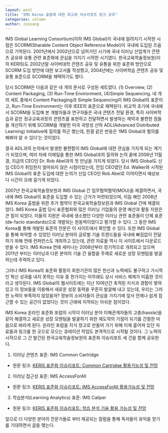 ```yaml
---
layout: post
title: "IMS Korea 출범에 대한 회고와 이슈리포트 링크 공유"
categories: column
author: zzosang
---
```


IMS Global Learning Consortium(이하 IMS Global)이 국내에 알려지기 시작한 시점은 SCORM(Sharable Content Object Reference Model)이 국내에 도입된 즈음으로 기억된다. 2001년에서 2002년으로 넘어가던 시기에 국내 이러닝 산업계가 콘텐츠 공유와 유통 관련 표준화에 관심을 가지기 시작한 시기였다. 한국교육학술정보원(이하 KERIS)도 2002년말 사이버대학 콘텐츠 공유 및 유통을 위한 표준화 방안으로 SCORM 도입 방안에 대한 보고서를 작성했고, 2004년에는 사이버학습 콘텐츠 공유 및 유통 표준으로 SCORM을 채택하기도 했다.

당시 SCORM은 다음과 같은 네 개의 문서로 구성된 세트였다. (1) Overview, (2) Content Packaging, (3) Run-Time Environment, (4)Simple Sequencing. 네 개의 세트 중에서 Content Packaging과 Simple Sequencing이 IMS Global의 표준이고, Run-Time Environment는 이후 IEEE의 표준으로 채택된다. 비교적 초기에 국내에서 SCORM을 도입해 본 개발자들과 연구자들은 국내 콘텐츠 전달 환경, 특히 사이버학습과 같은 정규교육과정의 콘텐츠를 표현하고 전달하면서 발생하는 제약과 불편한 점들을 개선하기 위해 SCORM을 개발한 미국 국방성 산하 ADL(Advanced Distributed Learning) Initiative에 질의를 하곤 했는데, 한결 같은 반응은 ‘IMS Global과 협의를 해봐야 알 수 있다’는 것이었다.

결국 ADL과의 논의에서 발생한 불편함이 IMS Global에 대한 관심을 가지게 되는 계기가 되었으며, 여러 차례 이메일을 통한 IMS Global과의 질의와 논의 끝에 2006년 11월 경, 지금의 CEO인 Dr. Rob Abel과의 첫 만남을 가지게 되었다. 당시 IMS Global도 신임 CEO가 취임한지 얼마되지 않은 시점이었는데, 전임 CEO였던 Ed. Walker와 시작된 IMS Global의 표준 도입에 대한 논의가 신임 CEO인 Rob Abel로 이어지면서 예상보다 시간이 오래 걸기게 되었다.

2007년 한국교육학술정보원과 IMS Global 간 업무협력협약(MOU)을 체결하면서, 국내에 IMS Global의 표준을 도입할 수 있는 근거가 마련되었으며, 이듬 해인 2008년 IMS Korea 출범을 위한 추가 협약이 한국교육학술정보원과 IMS Global 간에 체결되었다. IMS Korea 출범 당시 표준협회와 많은 이러닝 기업들의 운영 예산과 활동 지원은 큰 힘이 되었다. 이들의 지원은 국내에 생소했던 다양한 이러닝 관련 표준들이 단체 표준(de-facto standards)으로 개발되는 원동력이었다고 평가할 수 있다.  그 동안 IMS Korea를 통해 개발된 표준의 전문은 이 사이트에서 확인할 수 있다. 또한 IMS Global을 통해 파악할 수 있었던 이러닝 분야의 글로벌 기술 트렌드들을 국내에 빠짐없이 전달하기 위해 연례 컨퍼런스도 개최하고 있는데, 관련 자료들 역시 이 사이트에서 다운로드 받을 수 있다. IMS Korea 연례 세미나는 2008년부터 정기적으로 개최되고 있으며 2011년 부터는 이러닝과 다른 분야의 기술 간 융합을 주제로 새로운 성장 모멘텀을 발굴하는데 주력하고 있다.

그러나 IMS Korea의 표준화 활동이 회원기관의 많은 헌신과 노력에도 불구하고 가시적인 혁신 성과를 내지 못하는 이유 중 한가지는 아무래도 상시 서비스 체제가 미흡한 것이라고 생각된다. IMS Global의 웹사이트에는 지난 10여년간 축적된 지식과 경험이 쌓여있고 이 정보들을 이용해서 새로운 성장 동력을 꾸준히 발굴해 내고 있는데, 우리는 그러한 노력이 부족하지 않았을까? 정보의 소비자들이 관심을 가지기에 앞서 언제나 쉽게 접근할 수 있는 공간이 없었다는 것이 근래에 지적되는 아쉬운 점이었다.

IMS Korea 온라인 표준화 포럼의 시작이 이러닝 분야 이해관계자들의 고충(hassle)을 같이 해결하고 새로운 성장 모멘텀을 발굴하기 위한 재도약의 기점이 되기를 간절한 마음으로 바라게 된다. 온라인 포럼을 지식 창고로 만들어 가기 위해 이제 흩어져 있던 자료들과 링크를 한 곳으로 모으는 큐레이션 작업도 본격적으로 시작될 것이다. 그 노력의 시작으로 그 간 발간된 한국교육학술정보원의 표준화 이슈리포트 세 건을 함께 공유한다.

1. 이러닝 콘텐츠 표준: IMS Common Cartridge
* 원문 링크: [KERIS 표준화 이슈리포트: Common Cartridge 활용가능성 및 전망](http://www.keris.or.kr/data/dt_research.jsp?bbsid=board01&amp;gbn=view&amp;gp=3&amp;ps=10&amp;sp=subject&amp;sw=%C7%A5%C1%D8&amp;ob=sor1&amp;ix=9701&amp;orderkey=2)

2. 이러닝 접근성 표준: IMS AccessForAll
* 원문 링크: [KERIS 표준화 이슈리포트: IMS AccessForAll 활용가능성 및 전망](http://www.keris.or.kr/data/dt_research.jsp?bbsid=board01&amp;gbn=view&amp;gp=3&amp;ps=10&amp;sp=subject&amp;sw=%C7%A5%C1%D8&amp;ob=sor1&amp;ix=8919&amp;orderkey=2)

3. 학습분석(Learning Analytics) 표준: IMS Caliper
* 원문 링크: [KERIS 표준화 이슈리포트: 학습 분석 기술 활용 가능성 및 전망](http://www.keris.or.kr/data/dt_research.jsp?bbsid=board01&amp;gbn=view&amp;gp=1&amp;ps=10&amp;sp=subject&amp;sw=%C7%D0%BD%C0+%BA%D0%BC%AE&amp;ob=sor1&amp;ix=21501&amp;orderkey=2)

앞으로 더 다양한 분야의 전문가들로 부터 제공되는 칼럼을 통해 독자들이 유익을 얻기를 기대하면서 글을 맺는다.